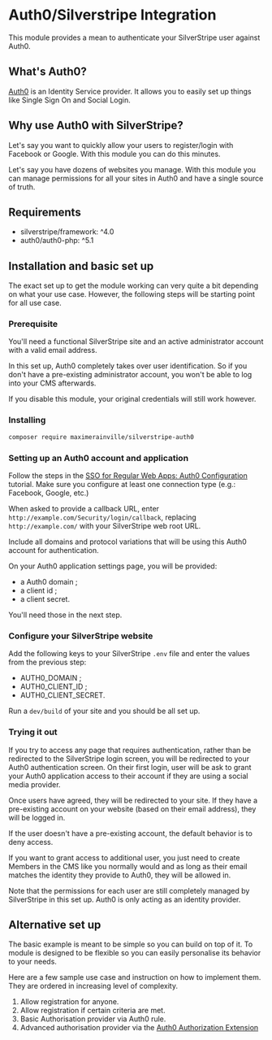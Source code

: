 # Auth0/Silverstripe Integration
This module provides a mean to authenticate your SilverStripe user against Auth0.

## What's Auth0?
[Auth0](https://auth0.com/) is an Identity Service provider. It allows you to easily set up things like Single Sign On 
and Social Login.

## Why use Auth0 with SilverStripe?
Let's say you want to quickly allow your users to register/login with Facebook or Google. With this module you can do 
this minutes.

Let's say you have dozens of websites you manage. With this module you can manage permissions for all your sites in 
Auth0 and have a single source of truth.

## Requirements
* silverstripe/framework: ^4.0
* auth0/auth0-php: ^5.1

## Installation and basic set up
The exact set up to get the module working can very quite a bit depending on what your use case. However, the following
steps will be starting point for all use case.

### Prerequisite
You'll need a functional SilverStripe site and an active administrator account with a valid email address.

In this set up, Auth0 completely takes over user identification. So if you don't have a pre-existing administrator 
account, you won't be able to log into your CMS afterwards.

If you disable this module, your original credentials will still work however.  

### Installing 
```bash
composer require maximerainville/silverstripe-auth0
```

### Setting up an Auth0 account and application
Follow the steps in the 
[SSO for Regular Web Apps: Auth0 Configuration](https://auth0.com/docs/architecture-scenarios/application/web-app-sso/part-2)
tutorial. Make sure you configure at least one connection type (e.g.: Facebook, Google, etc.)

When asked to provide a callback URL, enter `http://example.com/Security/login/callback`, replacing
`http://example.com/` with your SilverStripe web root URL.

Include all domains and protocol variations that will be using this Auth0 account for authentication.

On your Auth0 application settings page, you will be provided:
* a Auth0 domain ;
* a client id ;
* a client secret.

You'll need those in the next step.

### Configure your SilverStripe website 
Add the following keys to your SilverStripe `.env` file and enter the values from the previous step:
* AUTH0_DOMAIN ;
* AUTH0_CLIENT_ID ;
* AUTH0_CLIENT_SECRET.

Run a `dev/build` of your site and you should be all set up.

### Trying it out
If you try to access any page that requires authentication, rather than be redirected to the SilverStripe login screen,
you will be redirected to your Auth0 authentication screen. On their first login, user will be ask to grant your Auth0
application access to their account if they are using a social media provider.

Once users have agreed, they will be redirected to your site. If they have a pre-existing account on your
website (based on their email address), they will be logged in.

If the user doesn't have a pre-existing account, the default behavior is to deny access.

If you want to grant access to additional user, you just need to create Members in the CMS like you normally would and 
as long as their email matches the identity they provide to Auth0, they will be allowed in.

Note that the permissions for each user are still completely managed by SilverStripe in this set up. Auth0 is only 
acting as an identity provider.

## Alternative set up
The basic example is meant to be simple so you can build on top of it. To module is designed to be flexible so you can
easily personalise its behavior to your needs.

Here are a few sample use case and instruction on how to implement them. They are ordered in increasing level of
complexity.

1. Allow registration for anyone.
1. Allow registration if certain criteria are met.
1. Basic Authorisation provider via Auth0 rule.
1. Advanced authorisation provider via the 
[Auth0 Authorization Extension](https://auth0.com/docs/extensions/authorization-extension/v2)
